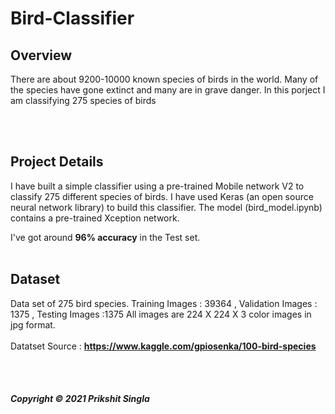 # Bird-Classifier

## Overview
There are about 9200-10000 known species of birds in the world. Many of the species have gone extinct and many are in grave danger. In this porject I am classifying 275 species of birds

<br><br>

## Project Details
I have built a simple classifier using a pre-trained Mobile network V2  to classify 275 different species of birds. 
I have used Keras (an open source neural network library) to build this classifier. The model (bird_model.ipynb) contains a pre-trained Xception network.

I've got around <strong>96% accuracy</strong> in the Test set.
<br><br>

## Dataset

Data set of 275 bird species. Training Images : 39364 , Validation Images : 1375 , Testing Images :1375
All images are 224 X 224 X 3 color images in jpg format.
<br><br>
Datatset Source : <strong>https://www.kaggle.com/gpiosenka/100-bird-species</strong>

<br><br>
<h5>Copyright &copy; 2021 Prikshit Singla</h5>
